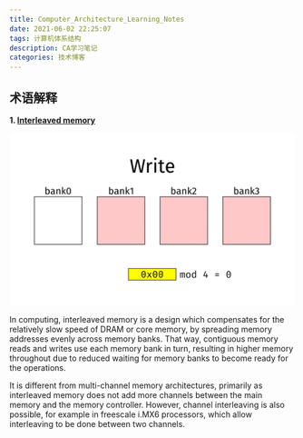 ```yaml
---
title: Computer_Architecture_Learning_Notes
date: 2021-06-02 22:25:07
tags: 计算机体系结构
description: CA学习笔记
categories: 技术博客
---
```


## 术语解释

**1. [Interleaved memory](https://en.wikipedia.org/wiki/Interleaved_memory)**

![](BlogFig/Interleaving.gif)

In computing, interleaved memory is a design which compensates for the relatively slow speed of DRAM or core memory, by spreading memory addresses evenly across memory banks. That way, contiguous memory reads and writes use each memory bank in turn, resulting in higher memory throughout due to reduced waiting for memory banks to become ready for the operations.

It is different from multi-channel memory architectures, primarily as interleaved memory does not add more channels between the main memory and the memory controller. However, channel interleaving is also possible, for example in freescale i.MX6 processors, which allow interleaving to be done between two channels.


<!-- $\begin{bmatrix}
{X_1}\\
{X_2}\\
{\vdots}\\
{X_n}\\
\end{bmatrix} = 
\begin{bmatrix}
{W_1^1}&{W_1^2}&{\cdots}&{W_1^n}\\
{W_2^1}&{W_2^2}&{\cdots}&{W_2^n}\\
{\vdots}&{\vdots}&{\ddots}&{\vdots}\\
{W_n^1}&{W_n^2}&{\cdots}&{W_n^n}\\
\end{bmatrix} 
\begin{bmatrix}
{x_1}\\
{x_2}\\
{\vdots}\\
{x_n}\\
\end{bmatrix}$

| R($W_1^1$) 	| I($W_1^2$) 	| R($W_1^2$) 	| I($W_1^2$) 	| ... 	| R($W_1^n$) 	| I($W_1^n$) 	|
|:----:	|:----:	|:----:	|:----:	|:---:	|:----:	|:----:	|
| -I($W_1^1$) 	| R($W_1^2$) 	| -I($W_1^2$) 	| R($W_1^2$) 	| ... 	| -I($W_1^n$) 	| R($W_1^n$) 	|
| R($W_2^1$) 	| I($W_2^2$) 	| R($W_2^2$) 	| I($W_2^2$) 	| ... 	| R($W_2^n$) 	| I($W_2^n$) 	|
| -I($W_2^1$) 	| R($W_2^2$) 	| -I($W_2^2$) 	| R($W_2^2$) 	| ... 	| -I($W_2^n$) 	| R($W_2^n$) 	|
|  ... 	|  ... 	|  ... 	|  ... 	| ... 	|  ... 	|  ... 	|
| R($W_n^1$) 	| I($W_n^2$) 	| R($W_n^2$) 	| I($W_n^2$) 	| ... 	| R($W_n^n$) 	| I($W_n^n$) 	|
| -I($W_n^1$) 	| R($W_n^2$) 	| -I($W_n^2$) 	| R($W_n^2$) 	| ... 	| -I($W_n^n$) 	| R($W_n^n$) 	| -->